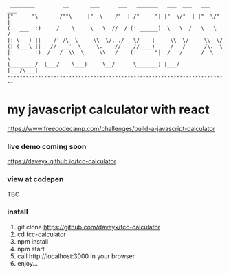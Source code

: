      ________         __       ___      ___   _______   ___  ___   ___  ___  
    |"      "\       /""\     |"  \    /"  | /"     "| |"  \/"  | |"  \/"  |
    (.  ___  :)     /    \     \   \  //  / (: ______)  \   \  /   \   \  /  
    |: \   ) ||    /' /\  \     \\  \/. ./   \/    |     \\  \/     \\  \/   
    (| (___\ ||   //  __'  \     \.    //    // ___)_    /   /      /\.  \   
    |:       :)  /   /  \\  \     \\   /    (:      "|  /   /      /  \   \  
    (________/  (___/    \___)     \__/      \_______) |___/      |___/\___|
    ------------------------------------------------------------------------

# my javascript calculator with react
https://www.freecodecamp.com/challenges/build-a-javascript-calculator

### live demo coming soon
https://daveyx.github.io/fcc-calculator

### view at codepen
TBC

### install
1. git clone https://github.com/daveyx/fcc-calculator
2. cd fcc-calculator
3. npm install
4. npm start
5. call http://localhost:3000 in your browser
6. enjoy...
